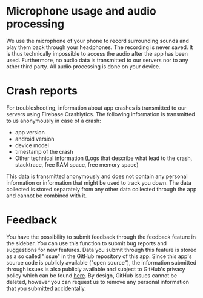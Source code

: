 # Microphone usage and audio processing

We use the microphone of your phone to record surrounding sounds and play them back through your headphones. The recording is never saved. It is thus technically impossible to access the audio after the app has been used. Furthermore, no audio data is transmitted to our servers nor to any other third party. All audio processing is done on your device.

# Crash reports

For troubleshooting, information about app crashes is transmitted to our servers using Firebase Crashlytics. The following information is transmitted to us anonymously in case of a crash:
- app version
- android version
- device model
- timestamp of the crash
- Other technical information (Logs that describe what lead to the crash, stacktrace, free RAM space, free memory space)

This data is transmitted anonymously and does not contain any personal information or information that might be used to track you down. The data collected is stored separately from any other data collected through the app and cannot be combined with it.

# Feedback

You have the possibility to submit feedback through the feedback feature in the sidebar. You can use this function to submit bug reports and suggestions for new features. Data you submit through this feature is stored as a so called "issue" in the GitHub repository of this app. Since this app's source code is publicly available ("open source"), the information submitted through issues is also publicly available and subject to GitHub's privacy policy which can be found [here](https://help.github.com/articles/github-privacy-statement/). By design, GitHub issues cannot be deleted, however you can request us to remove any personal information that you submitted accidentally.
